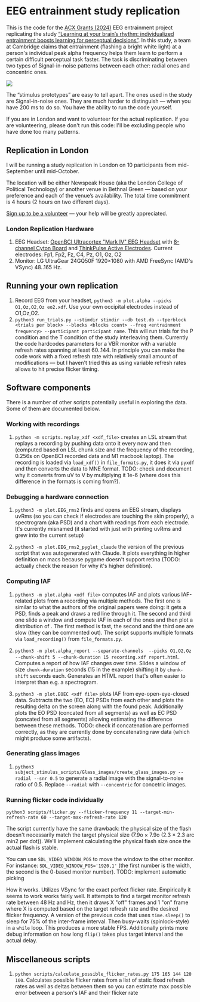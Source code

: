 # EEG entrainment study replication

This is the code for the [ACX Grants (2024)](https://www.astralcodexten.com/p/acx-grants-results-2024) EEG entrainment project replicating the study [“Learning at your brain’s rhythm: individualized entrainment boosts learning for perceptual decisions”](https://pubmed.ncbi.nlm.nih.gov/36352510/). In this study, a team at Cambridge claims that entrainment (flashing a bright white light) at a person's individual peak alpha frequency helps them learn to perform a certain difficult perceptual task faster. The task is discriminating between two types of Signal-in-noise patterns between each other: radial ones and concentric ones. 

![](https://i.imgur.com/aCqWxTz.png)

The “stimulus prototypes” are easy to tell apart. The ones used in the study are Signal-in-noise ones. They  are much harder to distinguish — when you have 200 ms to do so. You have the ability to run the code yourself. 

If you are in London and want to volunteer for the actual replication. If you are volunteering, please don't run this code: I'll be excluding people who have done too many patterns. 

## Replication in London

I will be running a study replication in London on 10 participants from mid-September until mid-October. 

The location will be either Newspeak House (aka the London College of Political Technology) or another venue in Bethnal Green — based on your preference and each of the venue’s availability. The total time commitment is 4 hours (2 hours on two different days).

[Sign up to be a volunteer](https://forms.gle/X37zyTV3KhbSb3Ze9) — your help will be greatly appreciated.

### London Replication Hardware

1. EEG Headset: [OpenBCI Ultracortex "Mark IV" EEG Headset](https://shop.openbci.com/products/ultracortex-mark-iv) with [8-channel Cyton Board](https://shop.openbci.com/products/cyton-biosensing-board-8-channel) and [ThinkPulse Active Electrodes](https://shop.openbci.com/products/thinkpulse-active-electrode-8-channel-starter-kit). Current electrodes: Fp1, Fp2, Fz, C4, Pz, O1, Oz, O2
2. Monitor: LG UltraGear 24GQ50F 1920×1080 with AMD FreeSync (AMD's VSync) 48..165 Hz.

## Running your own replication
1. Record EEG from your headset, `python3 -m plot.alpha --picks O1,Oz,O2,Oz eo2.xdf`. Use your own occipital electrodes instead of O1,Oz,O2.  
2. `python3 run_trials.py --stimdir stimdir --db test.db --tperblock <trials per block> --blocks <blocks count> --freq <entrainment frequency> --participant participant name`. This will run trials for the P condition and the T condition of the study interleaving them. Currently the code hardcodes parameters for a VBR monitor with a variable refresh rates spanning at least 60..144. In principle you can make the code work with a fixed refresh rate with relatively small amount of modifications — but I haven't tried this as using variable refresh rates allows to hit precise flicker timing. 

## Software components

There is a number of other scripts potentially useful in exploring the data. Some of them are documented below.

### Working with recordings

1. `python -m scripts.replay_xdf <xdf_file>` creates an LSL stream that replays a recording by pushing data onto it every now and then (computed based on LSL chunk size and the frequency of the recording, 0.256s on OpenBCI recorded data and M1 macbook laptop). The recording is loaded via `load_xdf()` in `file_formats.py`, it does it via `pyxdf` and then converts the data to MNE format. TODO: check and document why it converts from uV to V by multiplying it 1e-6 (where does this difference in the formats is coming from?).

### Debugging a hardware connection

1. `python3 -m plot.EEG_rms2` finds and opens an EEG stream, displays uvRms (so you can check if electrodes are touching the skin properly), a spectrogram (aka PSD) and a chart with readings from each electrode. It's currently misnamed (it started with just with printing uvRms and grew into the current setup)

2. `python3 -m plot.EEG_rms2_pyglet_claude` the version of the previous script that was autogenerated with Claude. It plots everything in higher definition on macs because pygame doesn't support retina (TODO: actually check the reason for why it's higher definition).

### Computing IAF

1.  `python3 -m plot.alpha <xdf file>` computes IAF and plots various IAF-related plots from a recording via multiple methods. The first one is similar to what the authors of the original papers were doing: it gets a PSD, finds a peak and draws a red line through it. The second and third one slide a window and compute IAF in each of the ones and then plot a distribution of . The first method is fast, the second and the third one are slow (they can be commented out). The script supports multiple formats via `load_recording()` from `file_formats.py`.

2.  `python3 -m plot.alpha_report --separate-channels  --picks O1,O2,Oz --chunk-shift 5 --chunk-duration 15 recording.xdf report.html`. Computes a report of how IAF changes over time. Slides a window of size `chunk-duration` seconds (15 in the example) shifting it by `chunk-shift` seconds each. Generates an HTML report that's often easier to interpret than e.g. a spectrogram.

3.  `python3 -m plot.EOEC <xdf file>` plots IAF from eye-open-eye-closed data. Subtracts the two (EO, EC) PSDs from each other and plots the resulting delta on the screen along with the found peak. Additionally plots the EO PSD (concated from all segments) as well as EC PSD (concated from all segments) allowing estimating the difference between these methods. TODO: check if concatenation are performed correctly, as they are currently done by concatenating raw data (which might produce some artifacts).

### Generating glass images

1. `python3 subject_stimulus_scripts/Glass_images/create_glass_images.py --radial --snr 0.5` to generate a radial image with the signal-to-noise ratio of 0.5. Replace `--radial` with `--concentric` for concetric images.

### Running flicker code individually

`python3 scripts/flicker.py --flicker-frequency 11 --target-min-refresh-rate 60 --target-max-refresh-rate 120  `

The script currently have the same drawback: the physical size of the flash doesn't necessarily match the target physical size (7.9o × 7.9o (2.3 × 2.3 arc min2 per dot)). We'll implement calculating the physical flash size once the actual flash is stable.

You can use `SDL_VIDEO_WINDOW_POS` to move the window to the other monitor. For instance: `SDL_VIDEO_WINDOW_POS='1920,1'` (the first number is the width, the second is the 0-based monitor number). TODO: implement automatic picking

How it works. Utilizes VSync for the exact perfect flicker rate. Empirically it seems to work works fairly well. It attempts to find a target monitor refresh rate between 48 Hz and <target> Hz, then it draws X "off" frames and 1 "on" frame where X is computed based on the target refresh rate and the desired flicker frequency. A version of the previous code that uses `time.sleep()` to sleep for 75% of the inter-frame interval. Then busy-waits (spinlock-style) in a `while` loop. This produces a more stable FPS. Additionally prints more debug information on how long `flip()` takes plus target interval and the actual delay.

## Miscellaneous scripts

1. `python scripts/calculate_possible_flicker_rates.py 175 165 144 120 100`. Calculates possible flicker rates from a list of static fixed refresh rates as well as deltas between them so you can estimate max possible error between a person's IAF and their flicker rate
